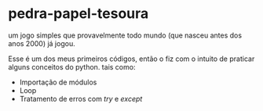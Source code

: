 # pedra-papel-tesoura


um jogo simples que provavelmente todo mundo (que nasceu antes dos anos 2000) já jogou.

Esse é um dos meus primeiros códigos, então o fiz com o intuito de praticar alguns conceitos do python. tais como:
- Importação de módulos 
- Loop 
- Tratamento de erros com _try_ e _except_

